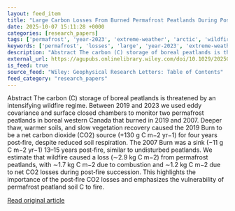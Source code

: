 ```yaml
---
layout: feed_item
title: "Large Carbon Losses From Burned Permafrost Peatlands During Post‐Fire Succession"
date: 2025-10-07 15:11:28 +0000
categories: [research_papers]
tags: ['permafrost', 'year-2023', 'extreme-weather', 'arctic', 'wildfires']
keywords: ['permafrost', 'losses', 'large', 'year-2023', 'extreme-weather', 'arctic', 'carbon', 'wildfires']
description: "Abstract The carbon (C) storage of boreal peatlands is threatened by an intensifying wildfire regime"
external_url: https://agupubs.onlinelibrary.wiley.com/doi/10.1029/2025GL118344?af=R
is_feed: true
source_feed: "Wiley: Geophysical Research Letters: Table of Contents"
feed_category: "research_papers"
---
```


Abstract The carbon (C) storage of boreal peatlands is threatened by an intensifying wildfire regime. Between 2019 and 2023 we used eddy covariance and surface closed chambers to monitor two permafrost peatlands in boreal western Canada that burned in 2019 and 2007. Deeper thaw, warmer soils, and slow vegetation recovery caused the 2019 Burn to be a net carbon dioxide (CO2) source (+130 g C m−2 yr−1) for four years post‐fire, despite reduced soil respiration. The 2007 Burn was a sink (−11 g C m−2 yr−1) 13–15 years post‐fire, similar to undisturbed peatlands. We estimate that wildfire caused a loss (∼2.9 kg C m−2) from permafrost peatlands, with ∼1.7 kg C m−2 due to combustion and ∼1.2 kg C m−2 due to net CO2 losses during post‐fire succession. This highlights the importance of the post‐fire CO2 losses and emphasizes the vulnerability of permafrost peatland soil C to fire.

[Read original article](https://agupubs.onlinelibrary.wiley.com/doi/10.1029/2025GL118344?af=R)
